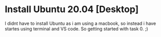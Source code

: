 #  Install Ubuntu 20.04 [Desktop]

I didnt have to install Ubuntu as i am using a macbook,
so instead i have startes using terminal and VS code.
So getting started with task 0. ;)

